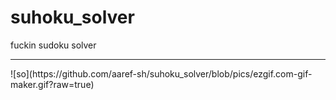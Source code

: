 # suhoku_solver

fuckin sudoku solver
<hr style="color:blue">
![so](https://github.com/aaref-sh/suhoku_solver/blob/pics/ezgif.com-gif-maker.gif?raw=true)
